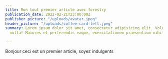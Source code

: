```yaml
---
title: Mon tout premier article avec forestry
publication_date: 2022-02-21T23:00:00Z
publisher_picture: "/uploads/avatar.jpeg"
header_picture: "/uploads/coffee-card-left.jpeg"
summary: Lorem ipsum dolor sit amet, consectetur adipisicing elit. Voluptatibus quia,
  nulla! Maiores et perferendis eaque, exercitationem praesentium nihil.

---
```

Bonjour ceci est un premier article, soyez indulgents